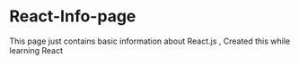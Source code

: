 # React-Info-page
This page just contains basic information about React.js , Created this while learning React
